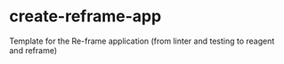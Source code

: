 # create-reframe-app
Template for the Re-frame application (from linter and testing to reagent and reframe)
